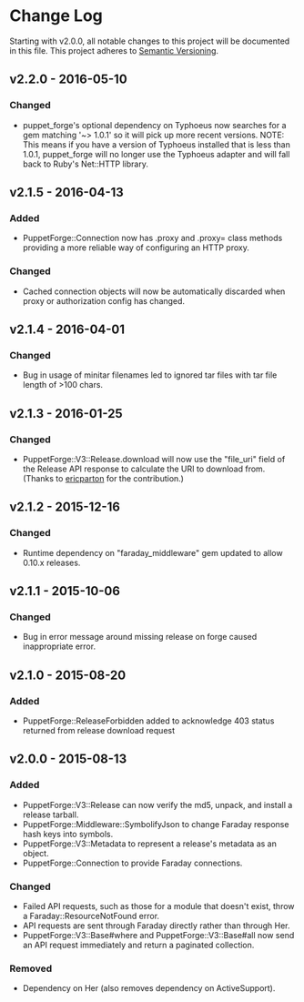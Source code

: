 # Change Log

Starting with v2.0.0, all notable changes to this project will be documented in this file.
This project adheres to [Semantic Versioning](http://semver.org/).

## v2.2.0 - 2016-05-10

### Changed

* puppet\_forge's optional dependency on Typhoeus now searches for a gem matching '~> 1.0.1' so it will pick up more recent versions. 
  NOTE: This means if you have a version of Typhoeus installed that is less than 1.0.1, puppet\_forge will no longer use the Typhoeus
  adapter and will fall back to Ruby's Net::HTTP library.

## v2.1.5 - 2016-04-13

### Added

* PuppetForge::Connection now has .proxy and .proxy= class methods providing a more reliable way of configuring an HTTP proxy.

### Changed

* Cached connection objects will now be automatically discarded when proxy or authorization config has changed.

## v2.1.4 - 2016-04-01

### Changed

* Bug in usage of minitar filenames led to ignored tar files with tar file length of >100 chars.

## v2.1.3 - 2016-01-25

### Changed

* PuppetForge::V3::Release.download will now use the "file\_uri" field of the Release API response to calculate the URI to download from. (Thanks to [ericparton](https://github.com/ericparton) for the contribution.)

## v2.1.2 - 2015-12-16

### Changed

* Runtime dependency on "faraday\_middleware" gem updated to allow 0.10.x releases.

## v2.1.1 - 2015-10-06

### Changed

* Bug in error message around missing release on forge caused inappropriate error.

## v2.1.0 - 2015-08-20

### Added

* PuppetForge::ReleaseForbidden added to acknowledge 403 status returned from release download request

## v2.0.0 - 2015-08-13

### Added

* PuppetForge::V3::Release can now verify the md5, unpack, and install a release tarball.
* PuppetForge::Middleware::SymbolifyJson to change Faraday response hash keys into symbols.
* PuppetForge::V3::Metadata to represent a release's metadata as an object.
* PuppetForge::Connection to provide Faraday connections.

### Changed

* Failed API requests, such as those for a module that doesn't exist, throw a Faraday::ResourceNotFound error.
* API requests are sent through Faraday directly rather than through Her.
* PuppetForge::V3::Base#where and PuppetForge::V3::Base#all now send an API request immediately and return a paginated collection.

### Removed

* Dependency on Her (also removes dependency on ActiveSupport).
